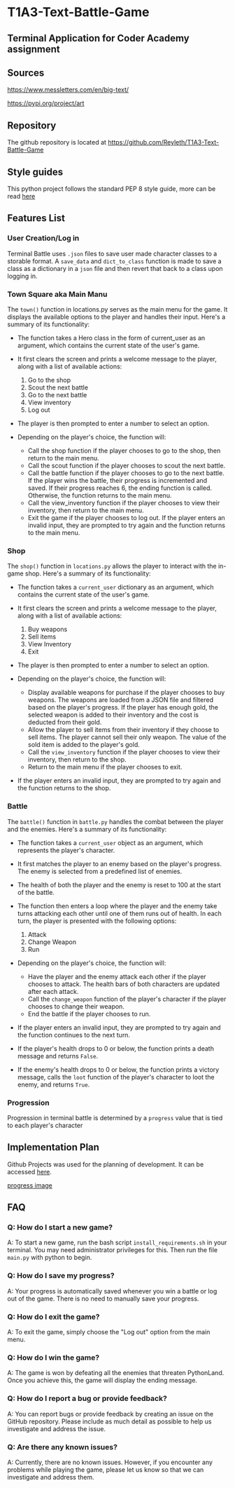 # T1A3-Text-Battle-Game

## Terminal Application for Coder Academy assignment

## Sources

<https://www.messletters.com/en/big-text/>

<https://pypi.org/project/art>

## Repository

The github repository is located at <https://github.com/Reyleth/T1A3-Text-Battle-Game>

## Style guides

This python project follows the standard PEP 8 style guide, more can be read [here](https://peps.python.org/pep-0008/)

## Features List

### User Creation/Log in

Terminal Battle uses `.json` files to save user made character classes to a storable format. A `save_data` and `dict_to_class` function is made to save a class as a dictionary in a `json` file and then revert that back to a class upon logging in.

### Town Square aka Main Manu

The `town()` function in locations.py serves as the main menu for the game. It displays the available options to the player and handles their input. Here's a summary of its functionality:

- The function takes a Hero class in the form of current_user as an argument, which contains the current state of the user's game.

- It first clears the screen and prints a welcome message to the player, along with a list of available actions:
    1. Go to the shop
    2. Scout the next battle
    3. Go to the next battle
    4. View inventory
    5. Log out
- The player is then prompted to enter a number to select an option.

- Depending on the player's choice, the function will:
  - Call the shop function if the player chooses to go to the shop, then return to the main menu.
  - Call the scout function if the player chooses to scout the next battle.
  - Call the battle function if the player chooses to go to the next battle. If the player wins the battle, their progress is incremented and saved. If their progress reaches 6, the ending function is called. Otherwise, the function returns to the main menu.
  - Call the view_inventory function if the player chooses to view their inventory, then return to the main menu.
  - Exit the game if the player chooses to log out.
If the player enters an invalid input, they are prompted to try again and the function returns to the main menu.

### Shop

The `shop()` function in `locations.py` allows the player to interact with the in-game shop. Here's a summary of its functionality:

- The function takes a `current_user` dictionary as an argument, which contains the current state of the user's game.

- It first clears the screen and prints a welcome message to the player, along with a list of available actions:
    1. Buy weapons
    2. Sell items
    3. View Inventory
    4. Exit

- The player is then prompted to enter a number to select an option.

- Depending on the player's choice, the function will:
  - Display available weapons for purchase if the player chooses to buy weapons. The weapons are loaded from a JSON file and filtered based on the player's progress. If the player has enough gold, the selected weapon is added to their inventory and the cost is deducted from their gold.
  - Allow the player to sell items from their inventory if they choose to sell items. The player cannot sell their only weapon. The value of the sold item is added to the player's gold.
  - Call the `view_inventory` function if the player chooses to view their inventory, then return to the shop.
  - Return to the main menu if the player chooses to exit.

- If the player enters an invalid input, they are prompted to try again and the function returns to the shop.

### Battle

The `battle()` function in `battle.py` handles the combat between the player and the enemies. Here's a summary of its functionality:

- The function takes a `current_user` object as an argument, which represents the player's character.

- It first matches the player to an enemy based on the player's progress. The enemy is selected from a predefined list of enemies.

- The health of both the player and the enemy is reset to 100 at the start of the battle.

- The function then enters a loop where the player and the enemy take turns attacking each other until one of them runs out of health. In each turn, the player is presented with the following options:
    1. Attack
    2. Change Weapon
    3. Run

- Depending on the player's choice, the function will:
  - Have the player and the enemy attack each other if the player chooses to attack. The health bars of both characters are updated after each attack.
  - Call the `change_weapon` function of the player's character if the player chooses to change their weapon.
  - End the battle if the player chooses to run.

- If the player enters an invalid input, they are prompted to try again and the function continues to the next turn.

- If the player's health drops to 0 or below, the function prints a death message and returns `False`.

- If the enemy's health drops to 0 or below, the function prints a victory message, calls the `loot` function of the player's character to loot the enemy, and returns `True`.

### Progression

Progression in terminal battle is determined by a `progress` value that is tied to each player's character

## Implementation Plan

Github Projects was used for the planning of development. It can be accessed [here](https://github.com/Reyleth/T1A3-Text-Battle-Game/blob/main/README.md).

[progress image](./docs/progress_image.png)

## FAQ

### Q: How do I start a new game?

A: To start a new game, run the bash script `install_requirements.sh` in your terminal. You may need administrator privileges for this. Then run the file `main.py` with python to begin.

### Q: How do I save my progress?

A: Your progress is automatically saved whenever you win a battle or log out of the game. There is no need to manually save your progress.

### Q: How do I exit the game?

A: To exit the game, simply choose the "Log out" option from the main menu.

### Q: How do I win the game?

A: The game is won by defeating all the enemies that threaten PythonLand. Once you achieve this, the game will display the ending message.

### Q: How do I report a bug or provide feedback?

A: You can report bugs or provide feedback by creating an issue on the GitHub repository. Please include as much detail as possible to help us investigate and address the issue.

### Q: Are there any known issues?

A: Currently, there are no known issues. However, if you encounter any problems while playing the game, please let us know so that we can investigate and address them.
